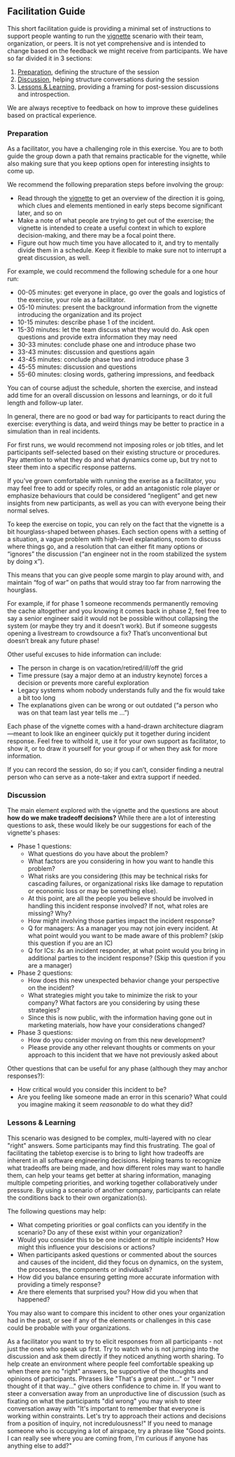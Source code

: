 ## Facilitation Guide

This short facilitation guide is providing a minimal set of instructions to support people wanting to run the [vignette](../scenario/vignette.md) scenario with their team, organization, or peers. It is not yet comprehensive and is intended to change based on the feedback we might receive from participants. We have so far divided it in 3 sections:

1. [Preparation](#preparation), defining the structure of the session
2. [Discussion](#discussion), helping structure conversations during the session
3. [Lessons & Learning](#lessons-learning), providing a framing for post-session discussions and introspection.

We are always receptive to feedback on how to improve these guidelines based on practical experience.

### Preparation

As a facilitator, you have a challenging role in this exercise. You are to both guide the group down a path that remains practicable for the vignette, while also making sure that you keep options open for interesting insights to come up.

We recommend the following preparation steps before involving the group:

- Read through the [vignette](../scenario/vignette.md) to get an overview of the direction it is going, which clues and elements mentioned in early steps become significant later, and so on
- Make a note of what people are trying to get out of the exercise; the vignette is intended to create a useful context in which to explore decision-making, and there may be a focal point there.
- Figure out how much time you have allocated to it, and try to mentally divide them in a schedule.  Keep it flexible to make sure not to interrupt a great discussion, as well.

For example, we could recommend the following schedule for a one hour run:

- 00-05 minutes: get everyone in place, go over the goals and logistics of the exercise, your role as a facilitator.
- 05-10 minutes: present the background information from the vignette introducing the organization and its project
- 10-15 minutes: describe phase 1 of the incident.
- 15-30 minutes: let the team discuss what they would do. Ask open questions and provide extra information they may need
- 30-33 minutes: conclude phase one and introduce phase two
- 33-43 minutes: discussion and questions again
- 43-45 minutes: conclude phase two and introduce phase 3
- 45-55 minutes: discussion and questions
- 55-60 minutes: closing words, gathering impressions, and  feedback

You can of course adjust the schedule, shorten the exercise, and instead add time for an overall discussion on lessons and learnings, or do it full length and follow-up later.

In general, there are no good or bad way for participants to react during the exercise: everything is data, and weird things may be better to practice in a simulation than in real incidents.

For first runs, we would recommend not imposing roles or job titles, and let participants self-selected based on their existing structure or procedures. Pay attention to what they do and what dynamics come up, but try not to steer them into a specific response patterns.

If you've grown comfortable with running the exerise as a facilitator, you may feel free to add or specify roles, or add an antagonistic role player or emphasize behaviours that could be considered “negligent” and get new insights from new participants, as well as you can with everyone being their normal selves.

To keep the exercise on topic, you can rely on the fact that the vignette is a bit hourglass-shaped between phases. Each section opens with a setting of a situation, a vague problem with high-level explanations, room to discuss where things go, and a resolution that can either fit many options or “ignores” the discussion (“an engineer not in the room stabilized the system by doing x”).

This means that you can give people some margin to play around with, and maintain “fog of war” on paths that would stray too far from narrowing the hourglass.

For example, if for phase 1 someone recommends permanently removing the cache altogether and you knowing it comes back in phase 2, feel free to say a senior engineer said it would not be possible without collapsing the system (or maybe they try and it doesn’t work). But if someone suggests opening a livestream to crowdsource a fix? That’s unconventional but doesn’t break any future phase!

Other useful excuses to hide information can include:

- The person in charge is on vacation/retired/ill/off the grid 
- Time pressure (say a major demo at an industry keynote) forces a decision or prevents more careful exploration
- Legacy systems whom nobody understands fully and the fix would take a bit too long
- The explanations given can be wrong or out outdated (“a person who was on that team last year tells me …”)

Each phase of the vignette comes with a hand-drawn architecture diagram—meant to look like an engineer quickly put it together during incident response. Feel free to withold it, use it for your own support as facilitator, to show it, or to draw it yourself for your group if or when they ask for more information.

If you can record the session, do so; if you can’t, consider finding a neutral person who can serve as a note-taker and extra support if needed. 

### Discussion

The main element explored with the vignette and the questions are about **how do we make tradeoff decisions?** While there are a lot of interesting questions to ask, these would likely be our suggestions for each of the vignette's phases:

- Phase 1 questions:
  - What questions do you have about the problem?
  - What factors are you considering in how you want to handle this problem?
  - What risks are you considering (this may be technical risks for cascading failures, or organizational risks like damage to reputation or economic loss or may be something else). 
  - At this point, are all the people you believe should be involved in handling this incident response involved? If not, what roles are missing? Why? 
  - How might involving those parties impact the incident response?
  - Q for managers: As a manager you may not join every incident. At what point would you want to be made aware of this problem? (skip this question if you are an IC)
  - Q for ICs: As an incident responder, at what point would you bring in additional parties to the incident response? (Skip this question if you are a manager)
- Phase 2 questions:
  - How does this new unexpected behavior change your perspective on the incident?
  - What strategies might you take to minimize the risk to your company? What factors are you considering by using these strategies?
  - Since this is now public, with the information having gone out in marketing materials, how have your considerations changed?
- Phase 3 questions:
  - How do you consider moving on from this new development?
  - Please provide any other relevant thoughts or comments on your approach to this incident that we have not previously asked about

Other questions that can be useful for any phase (although they may anchor responses?):
  - How critical would you consider this incident to be?
  - Are you feeling like someone made an error in this scenario? What could you imagine making it seem _reasonable_ to do what they did?

### Lessons & Learning

This scenario was designed to be complex, multi-layered with no clear "right" answers. Some participants may find this frustrating. The goal of facilitating the tabletop exercise is to bring to light how tradeoffs are inherent in all software engineering decisions.  Helping teams to recognize what tradeoffs are being made, and how different roles may want to handle them, can help your teams get better at sharing information, managing multiple competing priorities, and working together collaboratively under pressure. By using a scenario of another company, participants can relate the conditions back to their own organization(s).

The following questions may help:

 - What competing priorities or goal conflicts can you identify in the scenario? Do any of these exist within your organization?
 - Would you consider this to be one incident or multiple incidents? How might this influence your descisions or actions?
 - When participants asked questions or commented about the sources and causes of the incident, did they focus on dynamics, on the system, the processes, the components or individuals? 
 - How did you balance ensuring getting more accurate information with providing a timely response?
 - Are there elements that surprised you? How did you when that happened?

You may also want to compare this incident to other ones your organization had in the past, or see if any of the elements or challenges in this case could be probable with your organizations.

As a facilitator you want to try to elicit responses from all participants - not just the ones who speak up first.  Try to watch who is not jumping into the discussion and ask them directly if they noticed anything worth sharing. To help create an environment where people feel comfortable speaking up when there are no "right" answers, be supportive of the thoughts and opinions of participants. Phrases like "That's a great point..." or "I never thought of it that way..." give others confidence to chime in.  If you want to steer a conversation away from an unproductive line of discussion (such as fixating on what the participants "did wrong" you may wish to steer conversation away with "It's important to remember that everyone is working within constraints. Let's try to approach their actions and decisions from a position of inquiry, not incredulousness!" 
If you need to manage someone who is occupying a lot of airspace, try a phrase like "Good points. I can really see where you are coming from, I'm curious if anyone has anything else to add?"
